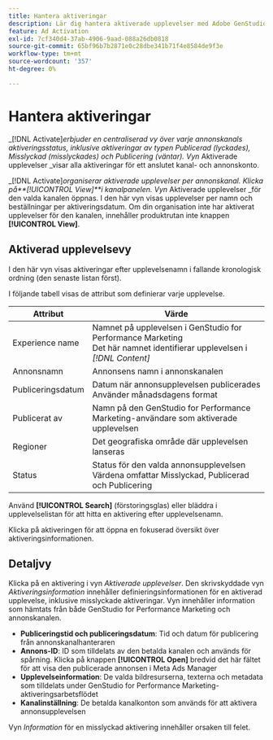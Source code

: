 ```yaml
---
title: Hantera aktiveringar
description: Lär dig hantera aktiverade upplevelser med Adobe GenStudio for Performance Marketing.
feature: Ad Activation
exl-id: 7cf340d4-37ab-4906-9aad-088a26db0818
source-git-commit: 65bf96b7b2871e0c28dbe341b71f4e8584de9f3e
workflow-type: tm+mt
source-wordcount: '357'
ht-degree: 0%

---
```


# Hantera aktiveringar

_[!DNL Activate]_erbjuder en centraliserad vy över varje annonskanals aktiveringsstatus, inklusive aktiveringar av typen Publicerad (lyckades), Misslyckad (misslyckades) och Publicering (väntar). Vyn_ Aktiverade upplevelser _visar alla aktiveringar för ett anslutet kanal- och annonskonto.

_[!DNL Activate]_organiserar aktiverade upplevelser per annonskanal. Klicka på&#x200B;**[!UICONTROL View]**i kanalpanelen. Vyn_ Aktiverade upplevelser _för den valda kanalen öppnas. I den här vyn visas upplevelser per namn och beställningar per aktiveringsdatum. Om din organisation inte har aktiverat upplevelser för den kanalen, innehåller produktrutan inte knappen **[!UICONTROL View]**.

## Aktiverad upplevelsevy

I den här vyn visas aktiveringar efter upplevelsenamn i fallande kronologisk ordning (den senaste listan först).

I följande tabell visas de attribut som definierar varje upplevelse.

| Attribut | Värde |
|------------------|---------------------------------------------------------------------------------------------|
| Experience name | Namnet på upplevelsen i GenStudio for Performance Marketing<br>Det här namnet identifierar upplevelsen i _[!DNL Content]_ |
| Annonsnamn | Annonsens namn i annonskanalen |
| Publiceringsdatum | Datum när annonsupplevelsen publicerades<br>Använder månadsdagens format |
| Publicerat av | Namn på den GenStudio for Performance Marketing-användare som aktiverade upplevelsen |
| Regioner | Det geografiska område där upplevelsen lanseras |
| Status | Status för den valda annonsupplevelsen<br>Värdena omfattar Misslyckad, Publicerad och Publicering |

Använd **[!UICONTROL Search]** (förstoringsglas) eller bläddra i upplevelselistan för att hitta en aktivering efter upplevelsenamn.

Klicka på aktiveringen för att öppna en fokuserad översikt över aktiveringsinformationen.

## Detaljvy

Klicka på en aktivering i vyn _Aktiverade upplevelser_. Den skrivskyddade vyn _Aktiveringsinformation_ innehåller definieringsinformationen för en aktiverad upplevelse, inklusive misslyckade aktiveringar. Vyn innehåller information som hämtats från både GenStudio for Performance Marketing och annonskanalen.

* **Publiceringstid och publiceringsdatum**: Tid och datum för publicering från annonskanalhanteraren
* **Annons-ID**: ID som tilldelats av den betalda kanalen och används för spårning. Klicka på knappen **[!UICONTROL Open]** bredvid det här fältet för att visa den publicerade annonsen i Meta Ads Manager
* **Upplevelseinformation**: De valda bildresurserna, texterna och metadata som tilldelats under GenStudio for Performance Marketing-aktiveringsarbetsflödet
* **Kanalinställning**: De betalda kanalkonton som används för att aktivera annonsupplevelsen

Vyn _Information_ för en misslyckad aktivering innehåller orsaken till felet.
